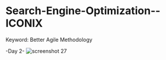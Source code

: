 # Search-Engine-Optimization--ICONIX
Keyword:  Better Agile Methodology 

-Day 2-
![screenshot 27](https://cloud.githubusercontent.com/assets/19596624/19751118/dc680c02-9bab-11e6-89c9-bb1fdde9e9c8.png)

